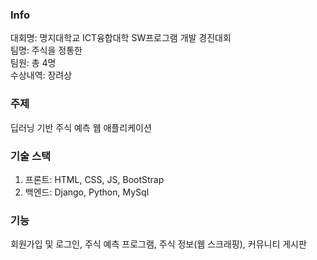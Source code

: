 ### Info
대회명: 명지대학교 ICT융합대학 SW프로그램 개발 경진대회<br>
팀명: 주식을 정통한<br>
팀원: 총 4명<br>
수상내역: 장려상<br>

### 주제
딥러닝 기반 주식 예측 웹 애플리케이션

### 기술 스택
1. 프론트: HTML, CSS, JS, BootStrap
2. 백엔드: Django, Python, MySql

### 기능
회원가입 및 로그인, 주식 예측 프로그램, 주식 정보(웹 스크래핑), 커뮤니티 게시판
